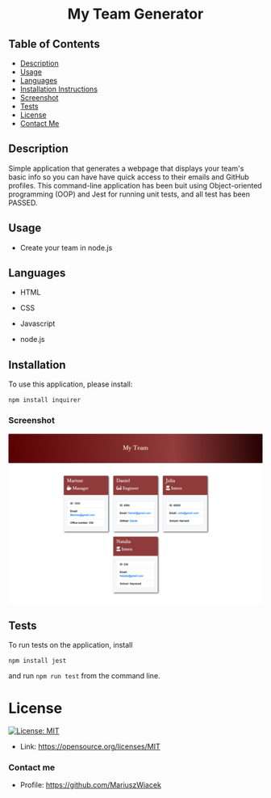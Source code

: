 # <p align="center">**My Team Generator**</p>
 
  ## Table of Contents
  * [Description](#description)
  * [Usage](#usage)
  * [Languages](#languages)
  * [Installation Instructions](#installation)
  * [Screenshot](#Screenshot)
  * [Tests](#Tests)
  * [License](#license)
  * [Contact Me](#Contact-me)
  
  ## Description
  
  Simple application that generates a webpage that displays your team's basic info so you can have have quick access to their emails and GitHub profiles.
  This command-line application has been buit using Object-oriented programming (OOP) and Jest for running unit tests, and all test has been PASSED.
 
 ## Usage
 
  * Create your team in node.js
 
 ## Languages 
  * HTML
  
  * CSS
  * Javascript
  * node.js

## Installation
To use this application, please install: 
```
npm install inquirer
```
    
### Screenshot
![Page Screenshot](assets/screenshot.png)

## Tests
To run tests on the application, install
```
npm install jest
```

and run `npm run test` from the command line.

# License
  [![License: MIT](https://img.shields.io/badge/License-MIT-yellow.svg)](https://opensource.org/licenses/MIT) 
  * Link: https://opensource.org/licenses/MIT
  ### Contact me
  * Profile: https://github.com/MariuszWiacek

